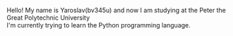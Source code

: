 Hello!
My name is Yaroslav(bv345u) and now I am studying at the Peter the Great Polytechnic University   
I'm currently trying to learn the Python programming language.
<!---
bv345u/bv345u is a ✨ special ✨ repository because its `README.md` (this file) appears on your GitHub profile.
You can click the Preview link to take a look at your changes.
--->
